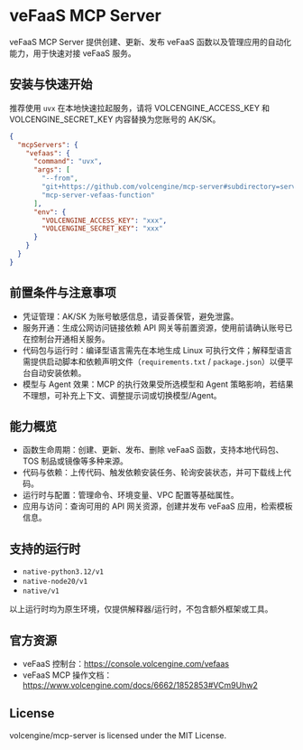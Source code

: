 # veFaaS MCP Server

veFaaS MCP Server 提供创建、更新、发布 veFaaS 函数以及管理应用的自动化能力，用于快速对接 veFaaS 服务。

## 安装与快速开始

推荐使用 `uvx` 在本地快速拉起服务，请将 VOLCENGINE_ACCESS_KEY 和 VOLCENGINE_SECRET_KEY 内容替换为您账号的 AK/SK。

```json
{
  "mcpServers": {
    "vefaas": {
      "command": "uvx",
      "args": [
        "--from",
        "git+https://github.com/volcengine/mcp-server#subdirectory=server/mcp_server_vefaas_function",
        "mcp-server-vefaas-function"
      ],
      "env": {
        "VOLCENGINE_ACCESS_KEY": "xxx",
        "VOLCENGINE_SECRET_KEY": "xxx"
      }
    }
  }
}
```

## 前置条件与注意事项

- 凭证管理：AK/SK 为账号敏感信息，请妥善保管，避免泄露。
- 服务开通：生成公网访问链接依赖 API 网关等前置资源，使用前请确认账号已在控制台开通相关服务。
- 代码包与运行时：编译型语言需先在本地生成 Linux 可执行文件；解释型语言需提供启动脚本和依赖声明文件（`requirements.txt` / `package.json`）以便平台自动安装依赖。
- 模型与 Agent 效果：MCP 的执行效果受所选模型和 Agent 策略影响，若结果不理想，可补充上下文、调整提示词或切换模型/Agent。

## 能力概览

- 函数生命周期：创建、更新、发布、删除 veFaaS 函数，支持本地代码包、TOS 制品或镜像等多种来源。
- 代码与依赖：上传代码、触发依赖安装任务、轮询安装状态，并可下载线上代码。
- 运行时与配置：管理命令、环境变量、VPC 配置等基础属性。
- 应用与访问：查询可用的 API 网关资源，创建并发布 veFaaS 应用，检索模板信息。

## 支持的运行时

- `native-python3.12/v1`
- `native-node20/v1`
- `native/v1`

以上运行时均为原生环境，仅提供解释器/运行时，不包含额外框架或工具。

## 官方资源

- veFaaS 控制台：<https://console.volcengine.com/vefaas>
- veFaaS MCP 操作文档：<https://www.volcengine.com/docs/6662/1852853#VCm9Uhw2>

## License

volcengine/mcp-server is licensed under the MIT License.
